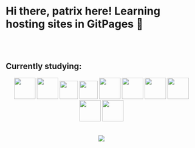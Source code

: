 # Hi there, patrix here! Learning hosting sites in GitPages 👋

<div align="center">
  <br><br>
</div>

## Currently studying:
<div  align="center">
  <img height="56px" src="https://cdn.jsdelivr.net/gh/devicons/devicon/icons/html5/html5-original-wordmark.svg" />
  <img height="56px" src="https://cdn.jsdelivr.net/gh/devicons/devicon/icons/css3/css3-original-wordmark.svg" />
  <img height="48px" src="https://cdn.jsdelivr.net/gh/devicons/devicon/icons/javascript/javascript-original.svg" />
  <img height="48px" src="https://cdn.jsdelivr.net/gh/devicons/devicon/icons/typescript/typescript-original.svg" />
  <img height="56px" src="https://cdn.jsdelivr.net/gh/devicons/devicon/icons/git/git-original.svg" />
  <img height="56px" src="https://cdn.jsdelivr.net/gh/devicons/devicon/icons/github/github-original.svg" />
  <img height="56px" src="https://cdn.jsdelivr.net/gh/devicons/devicon/icons/java/java-original-wordmark.svg" />
  <img height="56px" src="https://cdn.jsdelivr.net/gh/devicons/devicon/icons/figma/figma-original.svg" />
  <img height="56px" src="https://cdn.jsdelivr.net/gh/devicons/devicon/icons/nodejs/nodejs-original-wordmark.svg" />
  <img height="56px" src="https://cdn.jsdelivr.net/gh/devicons/devicon/icons/react/react-original-wordmark.svg" />
</div>
<br><br>
<div align="center">
  <a href="https://spotify-github-profile.vercel.app/api/view?uid=12178125626&redirect=true">
  <img src="https://spotify-github-profile.vercel.app/api/view?uid=12178125626&cover_image=true&theme=default&bar_color=53b14f&bar_color_cover=true" />
  </a>
</div>

<!--
**patrixrs/patrixrs** is a ✨ _special_ ✨ repository because its `README.md` (this file) appears on your GitHub profile.
-->

